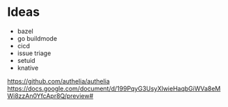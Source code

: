 # Ideas

- bazel
- go buildmode
- cicd
- issue triage
- setuid
- knative

https://github.com/authelia/authelia
https://docs.google.com/document/d/199PqyG3UsyXlwieHaqbGiWVa8eMWi8zzAn0YfcApr8Q/preview#
